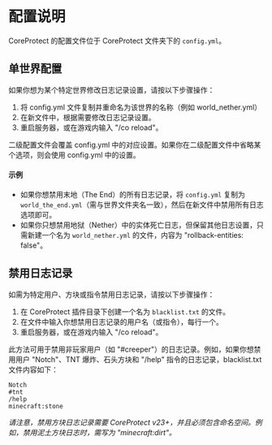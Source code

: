 # 配置说明

CoreProtect 的配置文件位于 CoreProtect 文件夹下的 `config.yml`。

## 单世界配置

如果你想为某个特定世界修改日志记录设置，请按以下步骤操作：

1. 将 config.yml 文件复制并重命名为该世界的名称（例如 world_nether.yml）
2. 在新文件中，根据需要修改日志记录设置。
3. 重启服务器，或在游戏内输入 "/co reload"。

二级配置文件会覆盖 config.yml 中的对应设置。如果你在二级配置文件中省略某个选项，则会使用 config.yml 中的设置。

#### 示例
* 如果你想禁用末地（The End）的所有日志记录，将 `config.yml` 复制为 `world_the_end.yml`（需与世界文件夹名一致），然后在新文件中禁用所有日志选项即可。
* 如果你只想禁用地狱（Nether）中的实体死亡日志，但保留其他日志设置，只需新建一个名为 `world_nether.yml` 的文件，内容为 "rollback-entities: false"。

## 禁用日志记录

如需为特定用户、方块或指令禁用日志记录，请按以下步骤操作：

1. 在 CoreProtect 插件目录下创建一个名为 `blacklist.txt` 的文件。
2. 在文件中输入你想禁用日志记录的用户名（或指令），每行一个。
3. 重启服务器，或在游戏内输入 "/co reload"。

此方法可用于禁用非玩家用户（如 "#creeper"）的日志记录。例如，如果你想禁用用户 "Notch"、TNT 爆炸、石头方块和 "/help" 指令的日志记录，blacklist.txt 文件内容如下：
```text
Notch
#tnt
/help
minecraft:stone
```

*请注意，禁用方块日志记录需要 CoreProtect v23+，并且必须包含命名空间。例如，禁用泥土方块日志时，需写为 "minecraft:dirt"。*